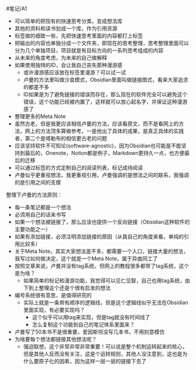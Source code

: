 #笔记/A1

- 可以简单的把现有的快速思考分类，变成想法库
- 其他的资料和读书划成一个库，作为引用资源
- 标签做的细致一些，先把快速思考里面的内容都打上标签
- 把输出的内容也单独分成一个文件夹，即现在的思考整理，思考整理里面可以分为几个单独项目，项目就是有目标方向的一系列思考组成的内容
- 从未来的角度考虑，为未来的自己做解释
- 如果使用独特的ID，会让我自己丧失那种漫游感
	- 或许漫游感应该放在标签里漫游？可以试一试
	- 卢曼的方法里叫做沙盒模式，Obsidian里面叫做链接图式，看来大家追求的都差不多
	- ID如果是为了避免链接的错误而存在，那么现在的软件完全可以避免这个错误，这个功能已经被内置了，这样就可以放心起名字，并保证这种漫游感了
- 整理更多的Meta Note
- 虽然古老，但是我更应该相信卢曼的方法，应该看原文，而不是看网上的方法，网上的方法顶多算做参考，一是他出了具体的成果，是真正具体的实践者，第二个是塔勒布的相信更古老的问题
- 应该坚持软件不可知论(software-agnostic)，因为Obsidian也可能是不能坚持到最后的，Onenote，Notion都是例子，Markdown更持久一点，也方便最后的迁移
- 可以通过标签的方式定制自己的阅读列表，标记成待阅读
- 卢曼似乎更重视想法，我更重视引用，卢曼强调的是想法之间的联系，我强调的是引用之间的支撑

整理下卢曼的方法原则：

- 每一条笔记都是一个想法
- 必须用自己的话来书写
- 如果一个想法被链接了，那么应该也提供一个反向链接（Obsidian这种软件的主要功能之一）
- 如果有添加链接，必须注明添加链接的原因（从我自己的角度来看，单纯的引用比较多）
- 关于Meta Note，其实大家想法差不多，都需要一个入口，链接大量的想法，我写过如何做决定，这个就是一个Meta Note，属于异曲同工了
- 按照文章来说，卢曼并没有tag系统，但网上的教程很多都带了tag系统，这个是为啥？
	- 如果简单的标记和漫游功能，我觉得可以见仁见智，自己也用tag系统，由下到上整理这个还是个很有启发的想法
- 编号系统很有意思，是值得研究的
	- 实际上就是一条带有顺序的逻辑线，但是这个逻辑线似乎无法在Obsidian里面实现，有必要实现吗？
		- 这个似乎可以用tag来实现，但是tag就没有时间线了
		- 怎么复制这个功能到自己的笔记体系里面来？
- 卢曼写了50本书不是很重要，爱因斯坦没写几本书，不用刻意模仿
- 为啥要每个想法都链接其他想法呢？
	- 强迫联想，这个非常非常非常重要！可以说是整个机制运转起来的核心，但是其他人反而没有关注，这是个运转规则，其他人没注意到，这也是为什么要原子化的因素，因为这样一层一层的链接下去了
